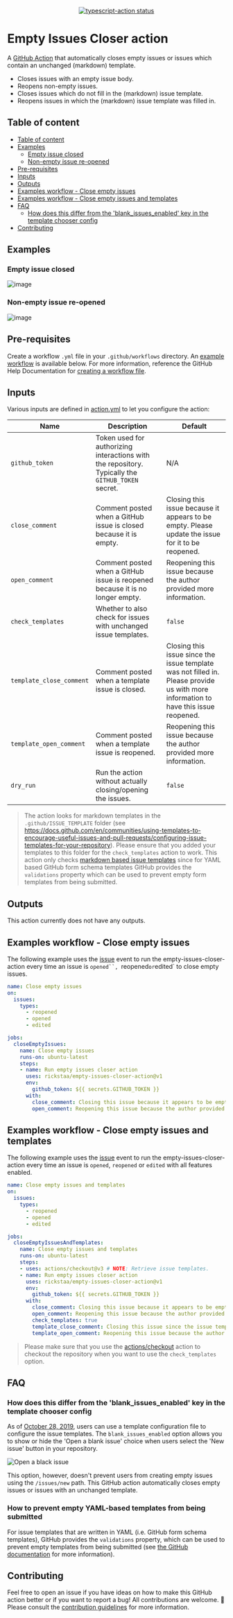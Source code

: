 <p align="center">
  <a href="https://github.com/rickstaa/empty-issues-closer-action/actions"><img alt="typescript-action status" src="https://github.com/rickstaa/empty-issues-closer-action/workflows/build-test/badge.svg"></a>
</p>

# Empty Issues Closer action

A [GitHub Action](https://github.com/features/actions) that automatically closes empty issues or issues which contain an unchanged (markdown) template.

-   Closes issues with an empty issue body.
-   Reopens non-empty issues.
-   Closes issues which do not fill in the (markdown) issue template.
-   Reopens issues in which the (markdown) issue template was filled in.

## Table of content

- [Table of content](#table-of-content)
- [Examples](#examples)
  - [Empty issue closed](#empty-issue-closed)
  - [Non-empty issue re-opened](#non-empty-issue-re-opened)
- [Pre-requisites](#pre-requisites)
- [Inputs](#inputs)
- [Outputs](#outputs)
- [Examples workflow - Close empty issues](#examples-workflow---close-empty-issues)
- [Examples workflow - Close empty issues and templates](#examples-workflow---close-empty-issues-and-templates)
- [FAQ](#faq)
  - [How does this differ from the 'blank_issues_enabled' key in the template chooser config](#how-does-this-differ-from-the-blank_issues_enabled-key-in-the-template-chooser-config)
- [Contributing](#contributing)

## Examples

### Empty issue closed

![image](https://user-images.githubusercontent.com/17570430/187256477-10148629-787e-4433-a0b7-c1225a48e7e6.png)

### Non-empty issue re-opened

![image](https://user-images.githubusercontent.com/17570430/187256667-5ae14567-a618-48c6-8195-eb9b240a19b7.png)

## Pre-requisites

Create a workflow `.yml` file in your `.github/workflows` directory. An [example workflow](#examples-workflow---close-empty-issues-and-unfiled-templates) is available below. For more information, reference the GitHub Help Documentation for [creating a workflow file](https://docs.github.com/en/actions/using-workflows#creating-a-workflow-file).

## Inputs

Various inputs are defined in [action.yml](action.yml) to let you configure the action:

| Name                     | Description                                                                                       | Default                                                                                                                             |
| ------------------------ | ------------------------------------------------------------------------------------------------- | ----------------------------------------------------------------------------------------------------------------------------------- |
| `github_token`           | Token used for authorizing interactions with the repository. Typically the `GITHUB_TOKEN` secret. | N/A                                                                                                                                 |
| `close_comment`          | Comment posted when a GitHub issue is closed because it is empty.                                 | Closing this issue because it appears to be empty. Please update the issue for it to be reopened.                                   |
| `open_comment`           | Comment posted when a GitHub issue is reopened because it is no longer empty.                     | Reopening this issue because the author provided more information.                                                                  |
| `check_templates`        | Whether to also check for issues with unchanged issue templates.                                  | `false`                                                                                                                             |
| `template_close_comment` | Comment posted when a template issue is closed.                                                   | Closing this issue since the issue template was not filled in. Please provide us with more information to have this issue reopened. |
| `template_open_comment`  | Comment posted when a template issue is reopened.                                                 | Reopening this issue because the author provided more information.                                                                  |
| `dry_run`                | Run the action without actually closing/opening the issues.                                       | `false`                                                                                                                             |

> The action looks for markdown templates in the `.github/ISSUE_TEMPLATE` folder (see <https://docs.github.com/en/communities/using-templates-to-encourage-useful-issues-and-pull-requests/configuring-issue-templates-for-your-repository>). Please ensure that you added your templates to this folder for the `check_templates` action to work. This action only checks [markdown based issue templates](https://docs.github.com/en/communities/using-templates-to-encourage-useful-issues-and-pull-requests/manually-creating-a-single-issue-template-for-your-repository#adding-an-issue-template) since for YAML based GitHub form schema templates GitHub provides the `validations` property which can be used to prevent empty form templates from being submitted.

## Outputs

This action currently does not have any outputs.

## Examples workflow - Close empty issues

The following example uses the [issue](https://docs.github.com/en/actions/using-workflows/events-that-trigger-workflows#schedule) event to run the empty-issues-closer-action every time an issue is `opened``, `reopened` or `edited` to close empty issues.

```yaml
name: Close empty issues
on:
  issues:
    types:
      - reopened
      - opened
      - edited

jobs:
  closeEmptyIssues:
    name: Close empty issues
    runs-on: ubuntu-latest
    steps:
    - name: Run empty issues closer action
      uses: rickstaa/empty-issues-closer-action@v1
      env:
        github_token: ${{ secrets.GITHUB_TOKEN }}
      with:
        close_comment: Closing this issue because it appears to be empty. Please update the issue for it to be reopened.
        open_comment: Reopening this issue because the author provided more information.
```

## Examples workflow - Close empty issues and templates

The following example uses the [issue](https://docs.github.com/en/actions/using-workflows/events-that-trigger-workflows#schedule) event to run the empty-issues-closer-action every time an issue is `opened`, `reopened` or `edited` with all features enabled.

```yaml
name: Close empty issues and templates
on:
  issues:
    types:
      - reopened
      - opened
      - edited

jobs:
  closeEmptyIssuesAndTemplates:
    name: Close empty issues and templates
    runs-on: ubuntu-latest
    steps:
    - uses: actions/checkout@v3 # NOTE: Retrieve issue templates.
    - name: Run empty issues closer action
      uses: rickstaa/empty-issues-closer-action@v1
      env:
        github_token: ${{ secrets.GITHUB_TOKEN }}
      with:
        close_comment: Closing this issue because it appears to be empty. Please update the issue for it to be reopened.
        open_comment: Reopening this issue because the author provided more information.
        check_templates: true
        template_close_comment: Closing this issue since the issue template was not filled in. Please provide us with more information to have this issue reopened.
        template_open_comment: Reopening this issue because the author provided more information.
```

> Please make sure that you use the [actions/checkout](https://github.com/actions/checkout) action to checkout the repository when you want to use the `check_templates` option.

## FAQ

### How does this differ from the 'blank_issues_enabled' key in the template chooser config

As of [October 28, 2019](https://github.blog/changelog/2019-10-28-new-issue-template-configuration-options/), users can use a template configuration file to configure the issue templates. The `blank_issues_enabled` option allows you to show or hide the 'Open a blank issue' choice when users select the 'New issue' button in your repository.

![Open a black issue](https://user-images.githubusercontent.com/17570430/194772445-0490b3a9-c431-4b47-93b3-3d1e4fc3b4db.png)

This option, however, doesn't prevent users from creating empty issues using the `/issues/new` path. This GitHub action automatically closes empty issues or issues with an unchanged template.

### How to prevent empty YAML-based templates from being submitted

For issue templates that are written in YAML (i.e. GitHub form schema templates), GitHub provides the `validations` property, which can be used to prevent empty templates from being submitted (see [the GitHub documentation](https://docs.github.com/en/communities/using-templates-to-encourage-useful-issues-and-pull-requests/configuring-issue-templates-for-your-repository#creating-issue-forms) for more information).

## Contributing

Feel free to open an issue if you have ideas on how to make this GitHub action better or if you want to report a bug! All contributions are welcome. :rocket: Please consult the [contribution guidelines](CONTRIBUTING.md) for more information.

